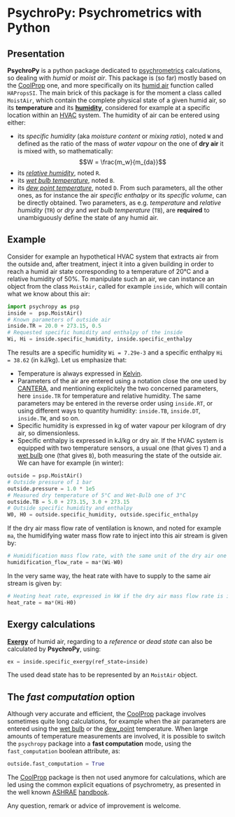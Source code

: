 # PsychroPy: Psychrometrics with Python

## Presentation

**PsychroPy** is a python package dedicated to
[psychrometrics](https://en.wikipedia.org/wiki/Psychrometrics) calculations, so
dealing with _humid_ or _moist air_. This package is (so far) mostly based on
the [CoolProp](http://www.coolprop.org/) one, and more specifically on its
[humid air](http://www.coolprop.org/fluid_properties/HumidAir.html) function
called `HAPropsSI`. The main brick of this package is for the moment a class
called `MoistAir`, which contain the complete physical state of a given humid
air, so its **temperature** and its
[**humidity**](https://en.wikipedia.org/wiki/Humidity), considered for example
at a specific location within an [HVAC](https://en.wikipedia.org/wiki/HVAC)
system. The humidity of air can be entered using either:
- its _specific humidity_ (aka _moisture content_ or _mixing ratio_), noted `W`
  and defined as the ratio of the mass of _water vapour_ on the one of **dry
air** it is mixed with, so mathematically: $$W = \frac{m_w}{m_{da}}$$
- its [_relative humidity_](https://en.wikipedia.org/wiki/Relative_humidity), noted `R`.
- its [_wet bulb temperature_](https://en.wikipedia.org/wiki/Wet-bulb_temperature), noted `B`.
- its [_dew point temperature_](https://en.wikipedia.org/wiki/Dew_point), noted `D`.
From such parameters, all the other ones, as for instance the air
_specific enthalpy_ or its _specific volume_, can be directly obtained. Two
parameters, as e.g. _temperature_ and _relative humidity_ (`TR`) or _dry_ and
_wet bulb temperature_ (`TB`), are **required** to unambiguously define the
state of any humid air.

## Example

Consider for example an hypothetical HVAC system that extracts air from the
outside and, after treatment, inject it into a given building in order to reach
a humid air state corresponding to a temperature of 20°C and a relative
humidity of 50%. To manipulate such an air, we can instance an object from the
class `MoistAir`, called for example `inside`, which will contain what we know
about this air: 
```python
import psychropy as psp
inside =  psp.MoistAir()
# Known parameters of outside air
inside.TR = 20.0 + 273.15, 0.5
# Requested specific humidity and enthalpy of the inside
Wi, Hi = inside.specific_humidity, inside.specific_enthalpy
```
The results are a specific humidity `Wi = 7.29e-3` and a specific enthalpy `Hi = 38.62` (in kJ/kg). Let us emphasize that:
- Temperature is always expressed in [Kelvin](https://en.wikipedia.org/wiki/Kelvin).
- Parameters of the air are entered using a notation close the one used by [CANTERA](https://cantera.org/), and mentioning explicitely the two concerned parameters, here `inside.TR` for temperature and relative humidity. The same parameters may be entered in the reverse order using `inside.RT`, or using different ways to quantity humidity: `inside.TB`, `inside.DT`, `inside.TW`, and so on.
- Specific humidity is expressed in kg of water vapour per kilogram of dry air, so dimensionless. 
- Specific enthalpy is expressed in kJ/kg or dry air.
If the HVAC system is equipped with two temperature sensors, a usual one (that gives `T`) and a [wet bulb](https://en.wikipedia.org/wiki/Wet-bulb_temperature) one (that gives `B`), both measuring the state of the outside air. We can have for example (in winter):
```python
outside = psp.MoistAir()
# Outside pressure of 1 bar
outside.pressure = 1.0 * 1e5
# Measured dry temperature of 5°C and Wet-Bulb one of 3°C
outside.TB = 5.0 + 273.15, 3.0 + 273.15
# Outside specific humidity and enthalpy 
W0, H0 = outside.specific_humidity, outside.specific_enthalpy
```
If the dry air mass flow rate of ventilation is known, and noted for example `ma`, the humidifying water mass flow rate to inject into this air stream is given by:
```python
# Humidification mass flow rate, with the same unit of the dry air one 
humidification_flow_rate = ma*(Wi-W0)
```
In the very same way, the heat rate with have to supply to the same air stream is given by:
```python
# Heating heat rate, expressed in kW if the dry air mass flow rate is in kg/s
heat_rate = ma*(Hi-H0)
```

## Exergy calculations ##

[**Exergy**](https://en.wikipedia.org/wiki/Exergy) of humid air, regarding to a
_reference_ or _dead state_ can also be calculated by **PsychroPy**, using:
```python
ex = inside.specific_exergy(ref_state=inside)
```
The used dead state has to be represented by an `MoistAir` object.

## The _fast computation_ option

Although very accurate and efficient, the [CoolProp](http://www.coolprop.org/) package involves sometimes quite long calculations, for example when the air parameters are entered using the [wet bulb](https://en.wikipedia.org/wiki/Wet-bulb_temperature) or the [dew_point](https://en.wikipedia.org/wiki/Dew_point) temperature. When large amounts of temperature measurements are involved, it is possible to switch the `psychropy` package into a **fast computation** mode, using the `fast_computation` boolean attribute, as:
```python
outside.fast_computation = True
```
The [CoolProp](http://www.coolprop.org/) package is then not used anymore for calculations, which are led using the common explicit equations of psychrometry, as presented in the well known [ASHRAE](https://www.ashrae.org/) [handbook](https://www.ashrae.org/technical-resources/ashrae-handbook).

Any question, remark or advice of improvement is welcome.

